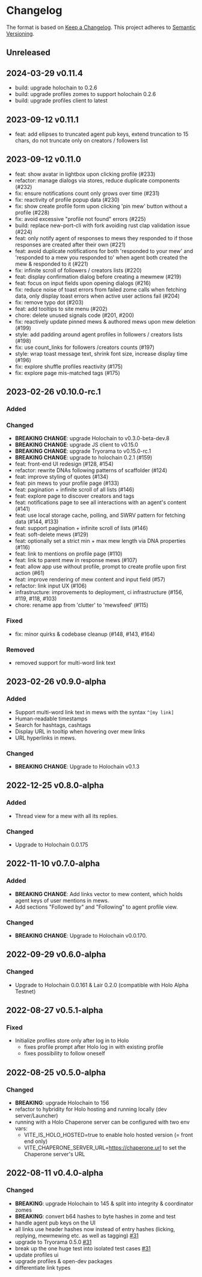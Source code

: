 # Changelog

The format is based on [Keep a Changelog](https://keepachangelog.com/en/1.0.0/). This project adheres to [Semantic Versioning](https://semver.org/spec/v2.0.0.html).

## Unreleased

## 2024-03-29 v0.11.4

- build: upgrade holochain to 0.2.6
- build: upgrade profiles zomes to support holochain 0.2.6
- build: upgrade profiles client to latest

## 2023-09-12 v0.11.1
- feat: add ellipses to truncated agent pub keys, extend truncation to 15 chars, do not truncate only on creators / followers list

## 2023-09-12 v0.11.0
- feat: show avatar in lightbox upon clicking profile (#233)
- refactor: manage dialogs via stores, reduce duplicate components (#232)
- fix: ensure notifications count only grows over time (#231)
- fix: reactivity of profile popup data (#230)
- fix: show create profile form upon clicking 'pin mew' button without a profile (#228)
- fix: avoid excessive "profile not found" errors (#225)
- build: replace new-port-cli with fork avoiding rust clap validation issue (#224)
- feat: only notify agent of responses to mews they responded to if those responses are created after their own (#221)
- feat: avoid duplicate notifications for both 'responded to your mew' and 'responded to a mew you responded to' when agent both created the mew & responded to it (#221)
- fix: infinite scroll of followers / creators lists (#220)
- feat: display confirmation dialog before creating a mewmew (#219)
- feat: focus on input fields upon opening dialogs (#216)
- fix: reduce noise of toast errors from failed zome calls when fetching data, only display toast errors when active user actions fail (#204)
- fix: remove typo dot (#203)
- feat: add tooltips to site menu (#202)
- chore: delete unused signals code (#201, #200)
- fix: reactively update pinned mews & authored mews upon mew deletion (#199)
- style: add padding around agent profiles in followers / creators lists (#198)
- fix: use count_links for followers /creators counts (#197)
- style: wrap toast message text, shrink font size, increase display time (#196)
- fix: explore shuffle profiles reactivity (#175)
- fix: explore page mis-matched tags (#175)

## 2023-02-26 v0.10.0-rc.1

### Added
### Changed
- **BREAKING CHANGE**: upgrade Holochain to v0.3.0-beta-dev.8
- **BREAKING CHANGE**: upgrade JS client to v0.15.0
- **BREAKING CHANGE**: upgrade Tryorama to v0.15.0-rc.1
- **BREAKING CHANGE**: upgrade to holochain 0.2.1 (#159)
- feat: front-end UI redesign (#128, #154)
- refactor: rewrite DNAs following patterns of scaffolder (#124)
- feat: improve styling of quotes (#134)
- feat: pin mews to your profile page (#133)
- feat: pagination + infinite scroll of all lists (#146)
- feat: explore page to discover creators and tags
- feat: notifications page to see all interactions with an agent's content (#141)
- feat: use local storage cache, polling, and SWRV pattern for fetching data (#144, #133)
- feat: support pagination + infinite scroll of lists (#146)
- feat: soft-delete mews (#129)
- feat: optionally set a strict min + max mew length via DNA properties (#116)
- feat: link to mentions on profile page (#110)
- feat: link to parent mew in response mews (#107)
- feat: allow app use without profile, prompt to create profile upon first action (#61)
- feat: improve rendering of mew content and input field (#57)
- refactor: link input UX (#106)
- infrastructure: improvements to deployment, ci infrastructure (#156, #119, #118, #103)
- chore: rename app from 'clutter' to 'mewsfeed' (#115)
### Fixed
- fix: minor quirks & codebase cleanup (#148, #143, #164)
### Removed
- removed support for multi-word link text

## 2023-02-26 v0.9.0-alpha
### Added
- Support multi-word link text in mews with the syntax `^[my link]`
- Human-readable timestamps
- Search for hashtags, cashtags
- Display URL in tooltip when hovering over mew links
- URL hyperlinks in mews.
### Changed
- **BREAKING CHANGE**: Upgrade to Holochain v0.1.3

## 2022-12-25 v0.8.0-alpha
### Added
- Thread view for a mew with all its replies.
### Changed
- Upgrade to Holochain 0.0.175

## 2022-11-10 v0.7.0-alpha

### Added
- **BREAKING CHANGE**: Add links vector to mew content, which holds agent keys of user mentions in mews.
- Add sections "Followed by" and "Following" to agent profile view.

### Changed
- **BREAKING CHANGE**: Upgrade to Holochain v0.0.170.

## 2022-09-29 v0.6.0-alpha

### Changed
- Upgrade to Holochain 0.0.161 & Lair 0.2.0 (compatible with Holo Alpha Testnet)

## 2022-08-27 v0.5.1-alpha

### Fixed
- Initialize profiles store only after log in to Holo
  - fixes profile prompt after Holo log in with existing profile
  - fixes possibility to follow oneself

## 2022-08-25 v0.5.0-alpha

### Changed

- **BREAKING**: upgrade Holochain to 156
- refactor to hybridity for Holo hosting and running locally (dev server/Launcher)
- running with a Holo Chaperone server can be configured with two env vars:
  - VITE_IS_HOLO_HOSTED=true to enable holo hosted version (= front end only)
  - VITE_CHAPERONE_SERVER_URL=https://chaperone.url to set the Chaperone server's URL

## 2022-08-11 v0.4.0-alpha

### Changed

- **BREAKING**: upgrade Holochain to 145 & split into integrity & coordinator zomes
- **BREAKING**: convert b64 hashes to byte hashes in zome and test
- handle agent pub keys on the UI
- all links use header hashes now instead of entry hashes (licking, replying, mewmewing etc. as well as tagging) [\#31](https://github.com/geekgene/mewsfeed/pull/31)
- upgrade to Tryorama 0.5.0 [\#31](https://github.com/geekgene/mewsfeed/pull/31)
- break up the one huge test into isolated test cases [\#31](https://github.com/geekgene/mewsfeed/pull/31)
- update profiles ui
- upgrade profiles & open-dev packages
- differentiate link types
